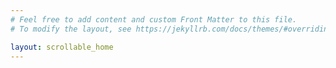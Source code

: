 ```yaml
---
# Feel free to add content and custom Front Matter to this file.
# To modify the layout, see https://jekyllrb.com/docs/themes/#overriding-theme-defaults

layout: scrollable_home
---
```

